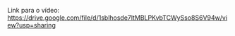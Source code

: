 Link para o vídeo:  https://drive.google.com/file/d/1sblhosde7ltMBLPKvbTCWySso8S6V94w/view?usp=sharing
